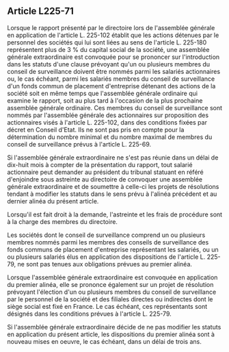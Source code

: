 Article L225-71
----
Lorsque le rapport présenté par le directoire lors de l'assemblée générale en
application de l'article L. 225-102 établit que les actions détenues par le
personnel des sociétés qui lui sont liées au sens de l'article L. 225-180
représentent plus de 3 % du capital social de la société, une assemblée générale
extraordinaire est convoquée pour se prononcer sur l'introduction dans les
statuts d'une clause prévoyant qu'un ou plusieurs membres du conseil de
surveillance doivent être nommés parmi les salariés actionnaires ou, le cas
échéant, parmi les salariés membres du conseil de surveillance d'un fonds commun
de placement d'entreprise détenant des actions de la société soit en même temps
que l'assemblée générale ordinaire qui examine le rapport, soit au plus tard à
l'occasion de la plus prochaine assemblée générale ordinaire. Ces membres du
conseil de surveillance sont nommés par l'assemblée générale des actionnaires
sur proposition des actionnaires visés à l'article L. 225-102, dans des
conditions fixées par décret en Conseil d'Etat. Ils ne sont pas pris en compte
pour la détermination du nombre minimal et du nombre maximal de membres du
conseil de surveillance prévus à l'article L. 225-69.

Si l'assemblée générale extraordinaire ne s'est pas réunie dans un délai de
dix-huit mois à compter de la présentation du rapport, tout salarié actionnaire
peut demander au président du tribunal statuant en référé d'enjoindre sous
astreinte au directoire de convoquer une assemblée générale extraordinaire et de
soumettre à celle-ci les projets de résolutions tendant à modifier les statuts
dans le sens prévu à l'alinéa précédent et au dernier alinéa du présent article.

Lorsqu'il est fait droit à la demande, l'astreinte et les frais de procédure
sont à la charge des membres du directoire.

Les sociétés dont le conseil de surveillance comprend un ou plusieurs membres
nommés parmi les membres des conseils de surveillance des fonds communs de
placement d'entreprise représentant les salariés, ou un ou plusieurs salariés
élus en application des dispositions de l'article L. 225-79, ne sont pas tenues
aux obligations prévues au premier alinéa.

Lorsque l'assemblée générale extraordinaire est convoquée en application du
premier alinéa, elle se prononce également sur un projet de résolution prévoyant
l'élection d'un ou plusieurs membres du conseil de surveillance par le personnel
de la société et des filiales directes ou indirectes dont le siège social est
fixé en France. Le cas échéant, ces représentants sont désignés dans les
conditions prévues à l'article L. 225-79.

Si l'assemblée générale extraordinaire décide de ne pas modifier les statuts en
application du présent article, les dispositions du premier alinéa sont à
nouveau mises en oeuvre, le cas échéant, dans un délai de trois ans.
